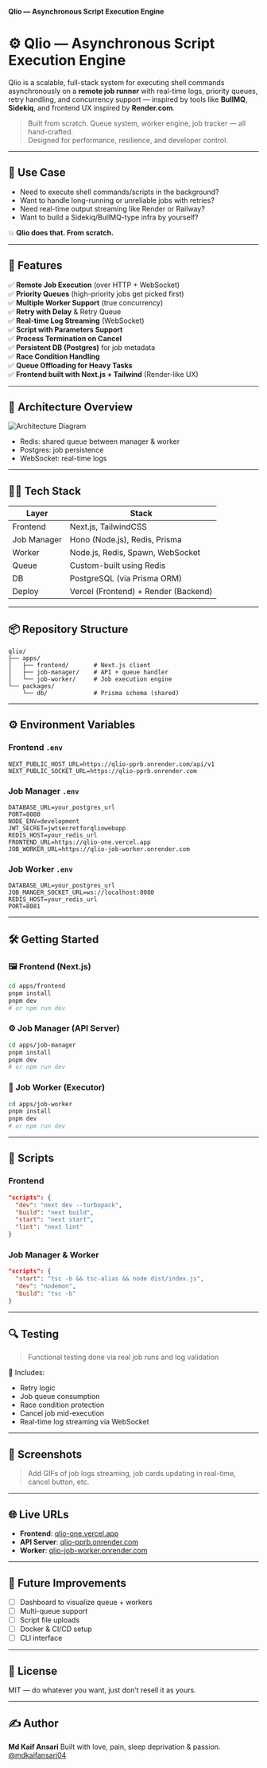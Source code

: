 **Qlio — Asynchronous Script Execution Engine**

# ⚙️ Qlio — Asynchronous Script Execution Engine

Qlio is a scalable, full-stack system for executing shell commands asynchronously on a **remote job runner** with real-time logs, priority queues, retry handling, and concurrency support — inspired by tools like **BullMQ**, **Sidekiq**, and frontend UX inspired by **Render.com**.

> Built from scratch. Queue system, worker engine, job tracker — all hand-crafted.  
> Designed for performance, resilience, and developer control.

---

## 🧠 Use Case

- Need to execute shell commands/scripts in the background?
- Want to handle long-running or unreliable jobs with retries?
- Need real-time output streaming like Render or Railway?
- Want to build a Sidekiq/BullMQ-type infra by yourself?

💥 **Qlio does that. From scratch.**

---

## 🚀 Features

✅ **Remote Job Execution** (over HTTP + WebSocket)  
✅ **Priority Queues** (high-priority jobs get picked first)  
✅ **Multiple Worker Support** (true concurrency)  
✅ **Retry with Delay** & Retry Queue  
✅ **Real-time Log Streaming** (WebSocket)  
✅ **Script with Parameters Support**  
✅ **Process Termination on Cancel**  
✅ **Persistent DB (Postgres)** for job metadata  
✅ **Race Condition Handling**  
✅ **Queue Offloading for Heavy Tasks**  
✅ **Frontend built with Next.js + Tailwind** (Render-like UX)

---

## 🧱 Architecture Overview

![Architecture Diagram](.github/image/architecture.png)

- Redis: shared queue between manager & worker
- Postgres: job persistence
- WebSocket: real-time logs

---

## 🧑‍💻 Tech Stack

| Layer       | Stack                                |
| ----------- | ------------------------------------ |
| Frontend    | Next.js, TailwindCSS                 |
| Job Manager | Hono (Node.js), Redis, Prisma        |
| Worker      | Node.js, Redis, Spawn, WebSocket     |
| Queue       | Custom-built using Redis             |
| DB          | PostgreSQL (via Prisma ORM)          |
| Deploy      | Vercel (Frontend) + Render (Backend) |

---

## 📦 Repository Structure

```
qlio/
├── apps/
│   ├── frontend/       # Next.js client
│   ├── job-manager/    # API + queue handler
│   └── job-worker/     # Job execution engine
└── packages/
    └── db/             # Prisma schema (shared)
```

---

## ⚙️ Environment Variables

### Frontend `.env`

```env
NEXT_PUBLIC_HOST_URL=https://qlio-pprb.onrender.com/api/v1
NEXT_PUBLIC_SOCKET_URL=https://qlio-pprb.onrender.com
```

### Job Manager `.env`

```env
DATABASE_URL=your_postgres_url
PORT=8080
NODE_ENV=development
JWT_SECRET=jwtsecretforqliowebapp
REDIS_HOST=your_redis_url
FRONTEND_URL=https://qlio-one.vercel.app
JOB_WORKER_URL=https://qlio-job-worker.onrender.com
```

### Job Worker `.env`

```env
DATABASE_URL=your_postgres_url
JOB_MANGER_SOCKET_URL=ws://localhost:8080
REDIS_HOST=your_redis_url
PORT=8081
```

---

## 🛠️ Getting Started

### 🖼 Frontend (Next.js)

```bash
cd apps/frontend
pnpm install
pnpm dev
# or npm run dev
```

### ⚙️ Job Manager (API Server)

```bash
cd apps/job-manager
pnpm install
pnpm dev
# or npm run dev
```

### 🔨 Job Worker (Executor)

```bash
cd apps/job-worker
pnpm install
pnpm dev
# or npm run dev
```

---

## 🧪 Scripts

### Frontend

```json
"scripts": {
  "dev": "next dev --turbopack",
  "build": "next build",
  "start": "next start",
  "lint": "next lint"
}
```

### Job Manager & Worker

```json
"scripts": {
  "start": "tsc -b && tsc-alias && node dist/index.js",
  "dev": "nodemon",
  "build": "tsc -b"
}
```

---

## 🔍 Testing

> Functional testing done via real job runs and log validation

🧪 Includes:

- Retry logic
- Job queue consumption
- Race condition protection
- Cancel job mid-execution
- Real-time log streaming via WebSocket

---

## 📸 Screenshots

> Add GIFs of job logs streaming, job cards updating in real-time, cancel button, etc.

---

## 🌐 Live URLs

- **Frontend**: [qlio-one.vercel.app](https://qlio-one.vercel.app)
- **API Server**: [qlio-pprb.onrender.com](https://qlio-pprb.onrender.com)
- **Worker**: [qlio-job-worker.onrender.com](https://qlio-job-worker.onrender.com)

---

## 📅 Future Improvements

- [ ] Dashboard to visualize queue + workers
- [ ] Multi-queue support
- [ ] Script file uploads
- [ ] Docker & CI/CD setup
- [ ] CLI interface

---

## 📜 License

MIT — do whatever you want, just don’t resell it as yours.

---

## ✍️ Author

**Md Kaif Ansari**
Built with love, pain, sleep deprivation & passion.
[@mdkaifansari04](https://github.com/mdkaifansari04)
